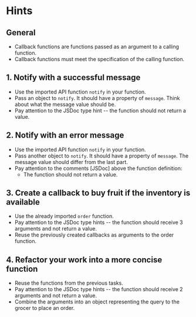 # Hints

## General

- Callback functions are functions passed as an argument to a calling function.
- Callback functions must meet the specification of the calling function.

## 1. Notify with a successful message

- Use the imported API function `notify` in your function.
- Pass an object to `notify`. It should have a property of `message`. Think about what the message value should be.
- Pay attention to the JSDoc type hint -- the function should not return a value.

## 2. Notify with an error message

- Use the imported API function `notify` in your function.
- Pass another object to `notify`. It should have a property of `message`. The message value should differ from the last part.
- Pay attention to the comments [JSDoc] above the function definition:
  - The function should not return a value.

## 3. Create a callback to buy fruit if the inventory is available

- Use the already imported `order` function.
- Pay attention to the JSDoc type hints -- the function should receive 3 arguments and not return a value.
- Reuse the previously created callbacks as arguments to the order function.

## 4. Refactor your work into a more concise function

- Reuse the functions from the previous tasks.
- Pay attention to the JSDoc type hints -- the function should receive 2 arguments and not return a value.
- Combine the arguments into an object representing the query to the grocer to place an order.
